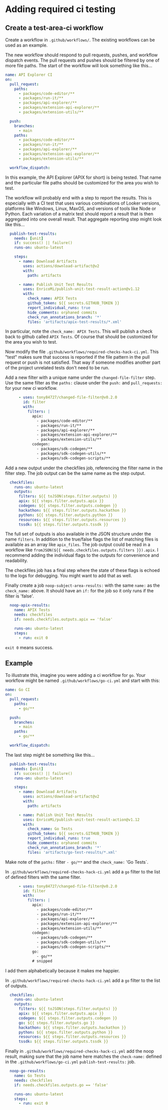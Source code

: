 # Adding required ci testing
## Create a test-area-ci workflow
Create a workflow in `.github/workflows/`. The existing workflows can be used as an example.

The new workflow should respond to pull requests, pushes, and workflow dispatch events. The
pull requests and pushes should be filtered by one of more file paths. The start of the
workflow will look something like this...

```yaml
name: API Explorer CI
on:
  pull_request:
    paths:
      - packages/code-editor/**
      - packages/run-it/**
      - packages/api-explorer/**
      - packages/extension-api-explorer/**
      - packages/extension-utils/**

  push:
    branches:
      - main
    paths:
      - packages/code-editor/**
      - packages/run-it/**
      - packages/api-explorer/**
      - packages/extension-api-explorer/**
      - packages/extension-utils/**

  workflow_dispatch:
```
In this example, the API Explorer (APIX for short) is being tested. That name and the
particular file paths should be customized for the area you wish to test.

The workflow will probably end with a step to report the results. This is especially 
with a CI test that uses various combinations of Looker versions, platforms like Windows,
Linux, MaxOS, and versions of tools like Node or Python. Each variation of a matrix test
should report a result that is then aggregated into one overall result. That aggregate 
reporting step might look like this...

```yaml
  publish-test-results:
    needs: [unit]
    if: success() || failure()
    runs-on: ubuntu-latest

    steps:
      - name: Download Artifacts
        uses: actions/download-artifact@v2
        with:
          path: artifacts

      - name: Publish Unit Test Results
        uses: EnricoMi/publish-unit-test-result-action@v1.12
        with:
          check_name: APIX Tests
          github_token: ${{ secrets.GITHUB_TOKEN }}
          report_individual_runs: true
          hide_comments: orphaned commits
          check_run_annotations_branch: '*'
          files: 'artifacts/apix-test-results/*.xml'
```

In particular, note the `check_name: APIX Tests`. This will publish a check back to github
called `APIX Tests`. Of course that should be customized for the area you wish to test.

Now modify the file `.github/workflows/required-checks-hack-ci.yml`. This "test" makes sure
that success is reported if the file pattern in the pull request or push is not satisfied.
That way if someone modifies another part of the project unrelated tests don't need to be run.

Add a new filter with a unique name under the `changed-file-filter` step. Use the same filter
as the `paths:` clause under the `push:` and `pull_requests:` for your new ci workflow.
```yaml
      - uses: tony84727/changed-file-filter@v0.2.0
        id: filter
        with:
          filters: |
            apix:
              - packages/code-editor/**
              - packages/run-it/**
              - packages/api-explorer/**
              - packages/extension-api-explorer/**
              - packages/extension-utils/**
            codegen:
              - packages/sdk-codegen/**
              - packages/sdk-codegen-utils/**
              - packages/sdk-codegen-scripts/**
```

Add a new output under the checkfiles job, referencing the filter name in the filter step.
The job output can be the same name as the step output. 
```yaml
  checkfiles:
    runs-on: ubuntu-latest
    outputs:
      filters: ${{ toJSON(steps.filter.outputs) }}
      apix: ${{ steps.filter.outputs.apix }}
      codegen: ${{ steps.filter.outputs.codegen }}
      hackathon: ${{ steps.filter.outputs.hackathon }}
      python: ${{ steps.filter.outputs.python }}
      resources: ${{ steps.filter.outputs.resources }}
      tssdk: ${{ steps.filter.outputs.tssdk }}
```
The full set of outputs is also available in the JSON structure under the name `filters`. In
addition to the true/false flags the list of matching files is available as an array
like `apix_files`. The job output could be read in a workflow like
`fromJSON(${{ needs.checkfiles.outputs.filters }}).apix`. I recommend adding the individual
flags to the outputs for convenience and readability.

The checkfiles job has a final step where the state of these flags is echoed to the logs
for debugging. You might want to add that as well.

Finally create a job `noop-subject-area-results:` with the same `name:` as the `check_name:`
above. It should have an `if:` for the job so it only runs if the filter is 'false'.
```yaml
  noop-apix-results:
    name: APIX Tests
    needs: checkfiles
    if: needs.checkfiles.outputs.apix == 'false'

    runs-on: ubuntu-latest
    steps:
      - run: exit 0
```

`exit 0` means success.

## Example
To illustrate this, imagine you were adding a ci workflow for `go`. Your workflow
might be named `.github/workflows/go-ci.yml` and start with this:
```yaml
name: Go CI
on:
  pull_request:
    paths:
      - go/**

  push:
    branches:
      - main
    paths:
      - go/**

  workflow_dispatch:
```

The last step might be something like this...
```yaml
  publish-test-results:
    needs: [unit]
    if: success() || failure()
    runs-on: ubuntu-latest

    steps:
      - name: Download Artifacts
        uses: actions/download-artifact@v2
        with:
          path: artifacts

      - name: Publish Unit Test Results
        uses: EnricoMi/publish-unit-test-result-action@v1.12
        with:
          check_name: Go Tests
          github_token: ${{ secrets.GITHUB_TOKEN }}
          report_individual_runs: true
          hide_comments: orphaned commits
          check_run_annotations_branch: '*'
          files: 'artifacts/go-test-results/*.xml'
```

Make note of the `paths:` filter `- go/**` and the `check_name:` 'Go Tests`.

In `.github/workflows/required-checks-hack-ci.yml` add a `go` filter to the
list of defined filters with the same filter.
```yaml
      - uses: tony84727/changed-file-filter@v0.2.0
        id: filter
        with:
          filters: |
            apix:
              - packages/code-editor/**
              - packages/run-it/**
              - packages/api-explorer/**
              - packages/extension-api-explorer/**
              - packages/extension-utils/**
            codegen:
              - packages/sdk-codegen/**
              - packages/sdk-codegen-utils/**
              - packages/sdk-codegen-scripts/**
            go:
              - go/**
            # snipped
```
I add them alphabetically because it makes me happier.

In `.github/workflows/required-checks-hack-ci.yml` add a `go` filter to the
list of outputs.
```yaml
  checkfiles:
    runs-on: ubuntu-latest
    outputs:
      filters: ${{ toJSON(steps.filter.outputs) }}
      apix: ${{ steps.filter.outputs.apix }}
      codegen: ${{ steps.filter.outputs.codegen }}
      go: ${{ steps.filter.outputs.go }}
      hackathon: ${{ steps.filter.outputs.hackathon }}
      python: ${{ steps.filter.outputs.python }}
      resources: ${{ steps.filter.outputs.resources }}
      tssdk: ${{ steps.filter.outputs.tssdk }}
```

Finally in `.github/workflows/required-checks-hack-ci.yml` add the noop result,
making sure that the job name here matches the `check-name:` defined in 
the `.github/workflows/go-ci.yml` `publish-test-results:` job.
```yaml
  noop-go-results:
    name: Go Tests
    needs: checkfiles
    if: needs.checkfiles.outputs.go == 'false'

    runs-on: ubuntu-latest
    steps:
      - run: exit 0
```
